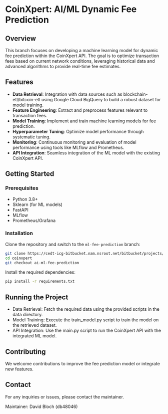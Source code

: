 # CoinXpert: AI/ML Dynamic Fee Prediction

## Overview

This branch focuses on developing a machine learning model for dynamic fee prediction within the CoinXpert API. The goal is to optimize transaction fees based on current network conditions, leveraging historical data and advanced algorithms to provide real-time fee estimates.

## Features

- **Data Retrieval**: Integration with data sources such as blockchain-etl/bitcoin-etl using Google Cloud BigQuery to build a robust dataset for model training.
- **Feature Engineering**: Extract and preprocess features relevant to transaction fees.
- **Model Training**: Implement and train machine learning models for fee prediction.
- **Hyperparameter Tuning**: Optimize model performance through systematic tuning.
- **Monitoring**: Continuous monitoring and evaluation of model performance using tools like MLflow and Prometheus.
- **API Integration**: Seamless integration of the ML model with the existing CoinXpert API.

## Getting Started

### Prerequisites

- Python 3.8+
- Sklearn (for ML models)
- FastAPI
- MLflow
- Prometheus/Grafana

### Installation

Clone the repository and switch to the `ml-fee-prediction` branch:

```bash
git clone https://cedt-icg-bitbucket.nam.nsroot.net/bitbucket/projects/E4-COINXPERT-175873/repos/coinxpert/browse
cd coinxpert
git checkout ai-ml-fee-prediction
```
Install the required dependencies:
```bash
pip install -r requirements.txt
```
## Running the Project

- Data Retrieval: Fetch the required data using the provided scripts in the data directory.
- Model Training: Execute the train_model.py script to train the model on the retrieved dataset.
- API Integration: Use the main.py script to run the CoinXpert API with the integrated ML model.

## Contributing
We welcome contributions to improve the fee prediction model or integrate new features.

## Contact
For any inquiries or issues, please contact the maintainer.

Maintainer: David Bloch (db48046)


